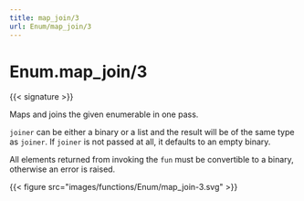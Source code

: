 ```yaml
---
title: map_join/3
url: Enum/map_join/3
---
```


# Enum.map_join/3

{{< signature >}}

Maps and joins the given enumerable in one pass.

`joiner` can be either a binary or a list and the result will be of the same type as `joiner`. If `joiner` is not passed at all, it defaults to an empty binary.

All elements returned from invoking the `fun` must be convertible to a binary, otherwise an error is raised.

{{< figure src="images/functions/Enum/map_join-3.svg" >}}
